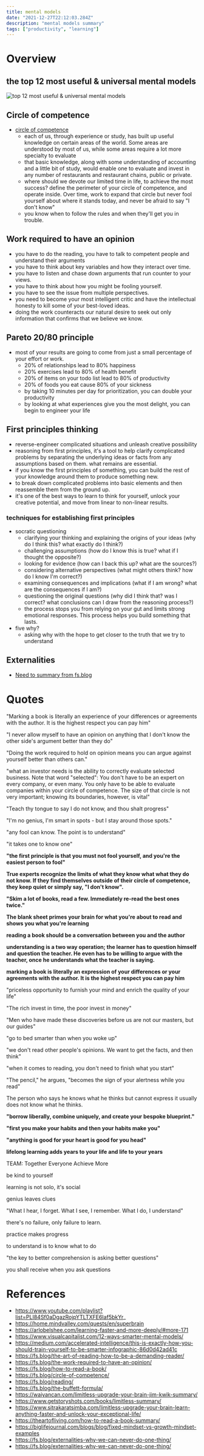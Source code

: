 ```yaml
---
title: mental models
date: "2021-12-27T22:12:03.284Z"
description: "mental models summary"
tags: ["productivity", "learning"]
---
```


# Overview

## the top 12 most useful & universal mental models

![top 12 most useful & universal mental models](./mental-models-infographic.jpg)

## Circle of competence
- [circle of competence](https://fs.blog/circle-of-competence/)
  - each of us, through experience or study, has built up useful knowledge on certain areas of the world. Some areas are understood by most of us, while some areas require a lot more specialty to evaluate
  - that basic knowledge, along with some understanding of accounting and a little bit of study, would enable one to evaluate and invest in any number of restaurants and restaurant chains, public or private.
  - where should we devote our limited time in life, to achieve the most success? define the perimeter of your circle of competence, and operate inside. Over time, work to expand that circle but never fool yourself about where it stands today, and never be afraid to say "I don't know"
  - you know when to follow the rules and when they'll get you in trouble.

## Work required to have an opinion
- you have to do the reading, you have to talk to competent people and understand their arguments
- you have to think about key variables and how they interact over time.
- you have to listen and chase down arguments that run counter to your views.
- you have to think about how you might be fooling yourself.
- you have to see the issue from multiple perspectives.
- you need to become your most intelligent critic and have the intellectual honesty to kill some of your best-loved ideas.
- doing the work counteracts our natural desire to seek out only information that confirms that we believe we know.

## Pareto 20/80 principle
  - most of your results are going to come from just a small percentage of your effort or work.
    - 20% of relationships lead to 80% happiness
    - 20% exercises lead to 80% of health benefit
    - 20% of items on your todo list lead to 80% of productivity
    - 20% of foods you eat cause 80% of your sickness
    - by taking 10 minutes per day for prioritization, you can double your productivity
    - by looking at what experiences give you the most delight, you can begin to engineer your life

## First principles thinking
- reverse-engineer complicated situations and unleash creative possibility
- reasoning from first principles, it's a tool to help clarify complicated problems by separating the underlying ideas or facts from any assumptions based on them. what remains are essential.
- if you know the first principles of something, you can build the rest of your knowledge around them to produce something new.
- to break down complicated problems into basic elements and then reassemble them from the ground up.
- it's one of the best ways to learn to think for yourself, unlock your creative potential, and move from linear to non-linear results.

### techniques for establishing first principles
  - socratic questioning
    - clarifying your thinking and explaining the origins of your ideas (why do I think this? what exactly do I think?)
    - challenging assumptions (how do I know this is true? what if I thought the opposite?)
    - looking for evidence (how can I back this up? what are the sources?)
    - considering alternative perspectives (what might others think? how do I know I'm correct?)
    - examining consequences and implications (what if I am wrong? what are the consequences if I am?)
    - questioning the original questions (why did I think that? was I correct? what conclusions can I draw from the reasoning process?)
    - the process stops you from relying on your gut and limits strong emotional responses. This process helps you build something that lasts.
  - five why? 
    - asking why with the hope to get closer to the truth that we try to understand

## Externalities
- [Need to summary from fs.blog](https://fs.blog/externalities-why-we-can-never-do-one-thing/)

# Quotes

"Marking a book is literally an experience of your differences or agreements with the author. It is the highest respect you can pay him"

"I never allow myself to have an opinion on anything that I don't know the other side's argument better than they do"

"Doing the work required to hold on opinion means you can argue against yourself better than others can."

"what an investor needs is the ability to correctly evaluate selected business. Note that word "selected": You don't have to be an expert on every company, or even many. You only have to be able to evaluate companies within your circle of competence. The size of that circle is not very important; knowing its boundaries, however, is vital"

"Teach thy tongue to say I do not know, and thou shalt progress"

"I'm no genius, I'm smart in spots - but I stay around those spots."

"any fool can know. The point is to understand"

"it takes one to know one"

**"the first principle is that you must not fool yourself, and you're the easiest person to fool"**

**True experts recognize the limits of what they know what what they do not know. If they find themselves outside of their circle of competence, they keep quiet or simply say, "I don't know".**

**"Skim a lot of books, read a few. Immediately re-read the best ones twice."**

**The blank sheet primes your brain for what you're about to read and shows you what you're learning**

**reading a book should be a conversation between you and the author**

**understanding is a two way operation; the learner has to question himself and question the teacher. He even has to be willing to argue with the teacher, once he understands what the teacher is saying.**

**marking a book is literally an expression of your differences or your agreements with the author. It is the highest respect you can pay him**

"priceless opportunity to furnish your mind and enrich the quality of your life"

"The rich invest in time, the poor invest in money"

"Men who have made these discoveries before us are not our masters, but our guides"

"go to bed smarter than when you woke up"

"we don't read other people's opinions. We want to get the facts, and then think"

"when it comes to reading, you don't need to finish what you start"

"The pencil," he argues, "becomes the sign of your alertness while you read"

The person who says he knows what he thinks but cannot express it usually does not know what he thinks.

**"borrow liberally, combine uniquely, and create your bespoke blueprint."**

**"first you make your habits and then your habits make you"**

**"anything is good for your heart is good for you head"**

**lifelong learning adds years to your life and life to your years**

TEAM: Together Everyone Achieve More

be kind to yourself

learning is not solo, it's social

genius leaves clues

"What I hear, I forget. What I see, I remember. What I do, I understand"

there's no failure, only failure to learn.

practice makes progress

to understand is to know what to do

"the key to better comprehension is asking better questions"

you shall receive when you ask questions

# References
- https://www.youtube.com/playlist?list=PLI84Sf0aDgazRojpYTLTXFE6Iaf5bkYr_
- https://home.mindvalley.com/quests/en/superbrain
- https://arlobelshee.com/learning-faster-and-more-deeply/#more-171
- https://www.visualcapitalist.com/12-ways-smarter-mental-models/
- https://medium.com/accelerated-intelligence/this-is-exactly-how-you-should-train-yourself-to-be-smarter-infographic-86d0d42ad41c
- https://fs.blog/the-art-of-reading-how-to-be-a-demanding-reader/
- https://fs.blog/the-work-required-to-have-an-opinion/
- https://fs.blog/how-to-read-a-book/
- https://fs.blog/circle-of-competence/
- https://fs.blog/reading/
- https://fs.blog/the-buffett-formula/
- https://waiyancan.com/limitless-upgrade-your-brain-jim-kwik-summary/
- https://www.getstoryshots.com/books/limitless-summary/
- https://www.sitrakaratsimba.com/limitless-upgrade-your-brain-learn-anything-faster-and-unlock-your-exceptional-life/
- https://theartofliving.com/how-to-read-a-book-summary/
- https://biglifejournal.com/blogs/blog/fixed-mindset-vs-growth-mindset-examples
- https://fs.blog/externalities-why-we-can-never-do-one-thing/
- https://fs.blog/externalities-why-we-can-never-do-one-thing/